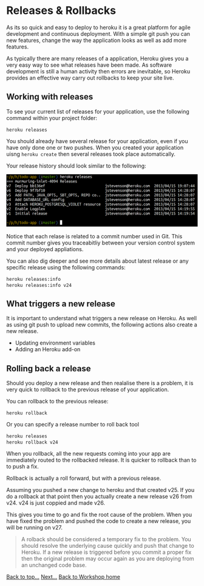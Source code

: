 <link href="index.css" rel="stylesheet" type="text/css">

# Releases & Rollbacks

  As its so quick and easy to deploy to heroku it is a great platform for agile development and continuous deployment.  With a simple git push you can new features, change the way the application looks as well as add more features.
  
  As typically there are many releases of a application, Heroku gives you a very easy way to see what releases have been made.  As software development is still a human activity then errors are inevitable, so Heroku provides an effective way carry out rollbacks to keep your site live.


## Working with releases

  To see your current list of releases for your application, use the following command within your project folder:

    heroku releases

  You should already have several release for your application, even if you have only done one or two pushes.  When you created your application uisng `heroku create` then several releases took place automatically.

  Your release history should look similar to the following:
  
<img class="img-code" src="images/10x01-play-app-heroku-releases.png">
  
  Notice that each relase is related to a commit number used in Git.  This commit number gives you traceabitliy between your version control system and your deployed appliations.
  
  You can also dig deeper and see more details about latest release or any specific release using the following commands: 

    heroku releases:info
    heroku releases:info v24


## What triggers a new release

  It is important to understand what triggers a new release on Heroku.  As well as using git push to upload new commits, the following actions also create a new release.
  
* Updating environment variables
* Adding an Heroku add-on


## Rolling back a release 

  Should you deploy a new release and then realalise there is a problem, it is very quick to rollback to the previous release of your application.
  
  You can rollback to the previous release:
  
    heroku rollback
    
  Or you can specify a release number to roll back tool
  
    heroku releases
    heroku rollback v24

  When you rollback, all the new requests coming into your app are immediately routed to the rollbacked release.  It is quicker to rollback than to to push a fix.
  
  Rollback is actually a roll forward, but with a previous release.  
  
  Assuming you pushed a new change to heroku and that created v25.  If you do a rollback at that point then you actually create a new release v26 from v24.  v24 is just coppied and made v26.
  
  This gives you time to go and fix the root cause of the problem.  When you have fixed the problem and pushed the code to create a new release, you will be running on v27.
  
> A rolback should be considered a temporary fix to the problem.  You should resolve the underlying cause quickly and push that change to Heroku.  If a new release is triggered before you commit a proper fix then the original problem may occur again as you are deploying from an unchanged code base.

[Back to top...](#top)
[Next...](11-working-with-heroku-logs.html)
[Back to Workshop home](index.html)

